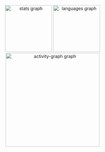 
<div align="center">
  <img src="https://github-readme-stats.vercel.app/api?username=jeovanaxzy&hide_title=true&hide_rank=false&show_icons=true&include_all_commits=true&count_private=true&disable_animations=false&theme=rose_pine&locale=en&hide_border=true&order=1" height="150" alt="stats graph"  />
  <img src="https://github-readme-stats.vercel.app/api/top-langs?username=jeovanaxzy&locale=en&hide_title=true&layout=compact&card_width=320&langs_count=5&theme=rose_pine&hide_border=true&order=2" height="150" alt="languages graph"  />
  <img src="https://github-readme-activity-graph.vercel.app/graph?username=jeovanaxzy&radius=16&theme=modern-lilac&area=true&order=5&hide_title=false&hide_border=false" height="300" alt="activity-graph graph"  />
</div>

###
